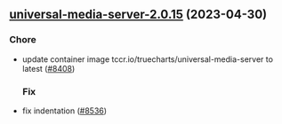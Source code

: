 

## [universal-media-server-2.0.15](https://github.com/succelle/charts/compare/universal-media-server-2.0.14...universal-media-server-2.0.15) (2023-04-30)

### Chore

- update container image tccr.io/truecharts/universal-media-server to latest ([#8408](https://github.com/succelle/charts/issues/8408))
  
  ### Fix

- fix indentation ([#8536](https://github.com/succelle/charts/issues/8536))
  
  